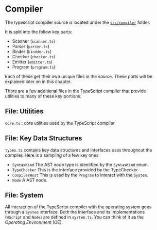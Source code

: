 # Compiler
The typescript compiler source is located under the [`src/compiler`](https://github.com/Microsoft/TypeScript/tree/master/src/compiler) folder.

It is split into the follow key parts:
* Scanner (`scanner.ts`)
* Parser (`parser.ts`)
* Binder (`bindder.ts`)
* Checker (`checker.ts`)
* Emitter (`emitter.ts`)
* Program (`program.ts`)

Each of these get their own unique files in the source. These parts will be explained later on in this chapter.

There are a few additional files in the TypeScript compiler that provide utilities to many of these key portions:

## File: Utilities
`core.ts` : core utilities used by the TypeScript compiler

## File: Key Data Structures
`types.ts` contains key data structures and interfaces uses throughout the compiler. Here is a sampling of a few key ones:
* `SyntaxKind`
The AST node type is identified by the `SyntaxKind` enum.
* `TypeChecker`
This is the interface provided by the TypeChecker.
* `CompilerHost`
This is used by the `Program` to interact with the `System`.
* `Node`
A AST node.

## File: System
All interaction of the TypeScript compiler with the operating system goes through a `System` interface. Both the interface and its implementations (`WScript` and `Node`) are defined in `system.ts`. You can think of it as the *Operating Environment* (OE).
